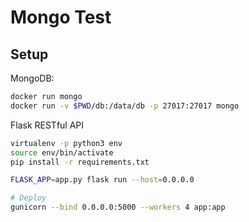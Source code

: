 # Mongo Test

## Setup

MongoDB:

```bash
docker run mongo
docker run -v $PWD/db:/data/db -p 27017:27017 mongo
```

Flask RESTful API

```bash
virtualenv -p python3 env
source env/bin/activate
pip install -r requirements.txt

FLASK_APP=app.py flask run --host=0.0.0.0

# Deploy
gunicorn --bind 0.0.0.0:5000 --workers 4 app:app

```
